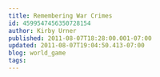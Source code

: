 ```yaml
---
title: Remembering War Crimes
id: 4599547456350728154
author: Kirby Urner
published: 2011-08-07T18:28:00.001-07:00
updated: 2011-08-07T19:04:50.413-07:00
blog: world_game
tags: 
---
```


